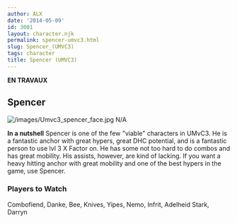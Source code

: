 ```yaml
---
author: ALX
date: '2014-05-09'
id: 3001
layout: character.njk
permalink: spencer-umvc3.html
slug: Spencer_(UMVC3)
tags: character
title: Spencer (UMVC3)
---
```


**EN TRAVAUX**

## Spencer

![](/images/Umvc3_spencer_face.jpg "/images/Umvc3_spencer_face.jpg") N/A

**In a nutshell** Spencer is one of the few "viable" characters in
UMvC3. He is a fantastic anchor with great hypers, great DHC potential,
and is a fantastic person to use lvl 3 X Factor on. He has some not too
hard to do combos and has great mobility. His assists, however, are kind
of lacking. If you want a heavy hitting anchor with great mobility and
one of the best hypers in the game, use Spencer.

### Players to Watch

Combofiend, Danke, Bee, Knives, Yipes, Nemo, Infrit, Adelheid Stark,
Darryn